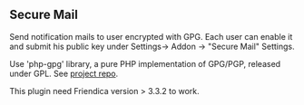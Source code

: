 Secure Mail
-----------

Send notification mails to user encrypted with GPG.
Each user can enable it and submit his public key under Settings-> Addon 
-> "Secure Mail" Settings.

Use 'php-gpg' library, a pure PHP implementation of GPG/PGP, released 
under GPL. See [project repo](https://github.com/jasonhinkle/php-gpg).

This plugin need Friendica version > 3.3.2 to work.
